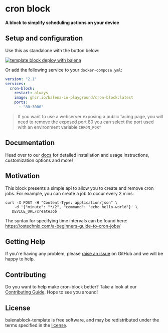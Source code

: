# cron block
**A block to simplify scheduling actions on your device**


## Setup and configuration

Use this as standalone with the button below:

[![template block deploy with balena](https://balena.io/deploy.svg)](https://dashboard.balena-cloud.com/deploy?repoUrl=https://github.com/balenablocks/template)

Or add the following service to your `docker-compose.yml`:

```yaml
version: "2.1"
services:
  cron-block:
    restart: always
    image: ghcr.io/balena-io-playground/cron-block:latest
    ports:
      - "80:3000"
```

> If you want to use a webserver exposing a public facing page, you will need to remove the exposed port 80
> you can select the port used with an environment variable `CHRON_PORT`

## Documentation

Head over to our [docs](https://balenablocks.io/template/docs/) for detailed installation and usage instructions, customization options and more!

## Motivation
This block presents a simple api to allow you to create and remove cron jobs. For example, you can create a job to occur every 2 mins: 
```
curl -X POST -H "Content-Type: application/json" \
    -d '{"minute": "*/2", "command": "echo hello-world"}' \
   DEVICE_URL/createJob
```
The syntax for specifying time intervals can be found here:
https://ostechnix.com/a-beginners-guide-to-cron-jobs/

## Getting Help

If you're having any problem, please [raise an issue](https://github.com/balenablocks/cron-block/issues/new) on GitHub and we will be happy to help.

## Contributing

Do you want to help make cron-block better? Take a look at our [Contributing Guide](https://balenablocks.io/cron-block/contributing). Hope to see you around!

## License

balenablock-template is free software, and may be redistributed under the terms specified in the [license](https://github.com/balenablockstemplate/blob/master/LICENSE).
